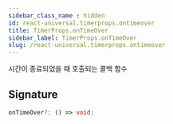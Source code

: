 ```yaml
---
sidebar_class_name : hidden
id: react-universal.timerprops.ontimeover
title: TimerProps.onTimeOver
sidebar_label: TimerProps.onTimeOver
slug: /react-universal.timerprops.ontimeover
---
```






시간이 종료되었을 때 호출되는 콜백 함수

## Signature

```typescript
onTimeOver?: () => void;
```
